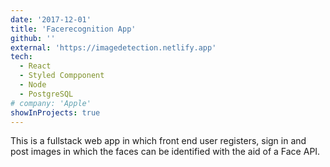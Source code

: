 ```yaml
---
date: '2017-12-01'
title: 'Facerecognition App'
github: ''
external: 'https://imagedetection.netlify.app'
tech:
  - React
  - Styled Compponent
  - Node
  - PostgreSQL
# company: 'Apple'
showInProjects: true
---
```


This is a fullstack web app in which front end user registers, sign in and post images in which the faces can be identified with the aid of a Face API.